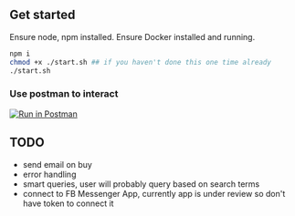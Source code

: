 ## Get started

Ensure node, npm installed. Ensure Docker installed and running.
```bash
npm i
chmod +x ./start.sh ## if you haven't done this one time already
./start.sh
```

### Use postman to interact

[![Run in Postman](https://run.pstmn.io/button.svg)](https://god.gw.postman.com/run-collection/10281917-1b593f2a-1073-4f28-ba28-481171c9cd90?action=collection%2Ffork&collection-url=entityId%3D10281917-1b593f2a-1073-4f28-ba28-481171c9cd90%26entityType%3Dcollection%26workspaceId%3D8262e950-8890-4d43-a0f7-08a36b7a4614#?env%5Bmessenger_bot_local%5D=W3sia2V5IjoiVkVSSUZZX1RPS0VOIiwidmFsdWUiOiJ2ZXJpZnlfdG9rZW5fc2FtcGxlIiwiZW5hYmxlZCI6dHJ1ZSwidHlwZSI6ImRlZmF1bHQifSx7ImtleSI6IlVSTCIsInZhbHVlIjoiaHR0cDovL2xvY2FsaG9zdDo0MjAwIiwiZW5hYmxlZCI6dHJ1ZSwidHlwZSI6ImRlZmF1bHQifSx7ImtleSI6IlBBR0VfSUQiLCJ2YWx1ZSI6IjEyMzQ1IiwiZW5hYmxlZCI6dHJ1ZSwidHlwZSI6ImRlZmF1bHQifSx7ImtleSI6IlBTSUQiLCJ2YWx1ZSI6IjEyMyIsImVuYWJsZWQiOnRydWUsInR5cGUiOiJkZWZhdWx0In1d)


## TODO
- send email on buy
- error handling
- smart queries, user will probably query based on search terms
- connect to FB Messenger App, currently app is under review so don't have token to connect it

